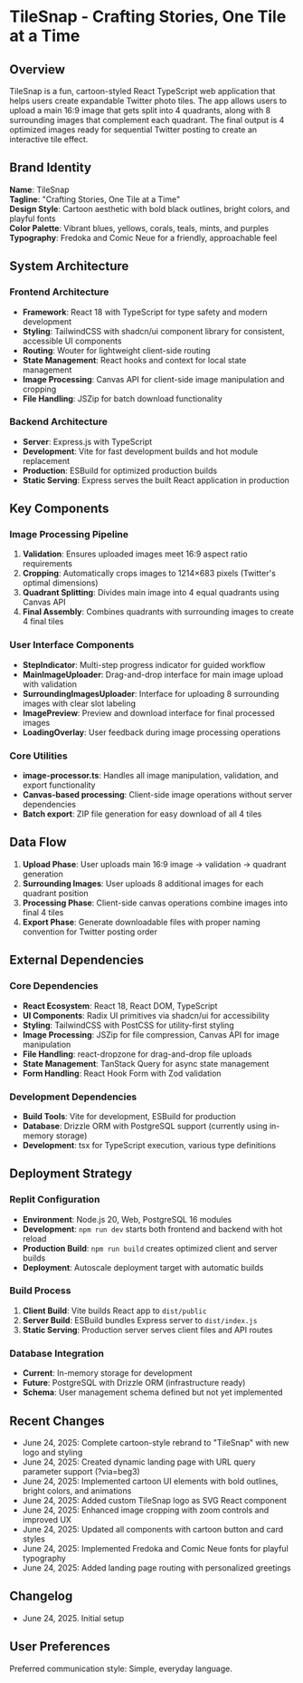 # TileSnap - Crafting Stories, One Tile at a Time

## Overview

TileSnap is a fun, cartoon-styled React TypeScript web application that helps users create expandable Twitter photo tiles. The app allows users to upload a main 16:9 image that gets split into 4 quadrants, along with 8 surrounding images that complement each quadrant. The final output is 4 optimized images ready for sequential Twitter posting to create an interactive tile effect.

## Brand Identity

**Name**: TileSnap  
**Tagline**: "Crafting Stories, One Tile at a Time"  
**Design Style**: Cartoon aesthetic with bold black outlines, bright colors, and playful fonts  
**Color Palette**: Vibrant blues, yellows, corals, teals, mints, and purples  
**Typography**: Fredoka and Comic Neue for a friendly, approachable feel

## System Architecture

### Frontend Architecture
- **Framework**: React 18 with TypeScript for type safety and modern development
- **Styling**: TailwindCSS with shadcn/ui component library for consistent, accessible UI components
- **Routing**: Wouter for lightweight client-side routing
- **State Management**: React hooks and context for local state management
- **Image Processing**: Canvas API for client-side image manipulation and cropping
- **File Handling**: JSZip for batch download functionality

### Backend Architecture
- **Server**: Express.js with TypeScript
- **Development**: Vite for fast development builds and hot module replacement
- **Production**: ESBuild for optimized production builds
- **Static Serving**: Express serves the built React application in production

## Key Components

### Image Processing Pipeline
1. **Validation**: Ensures uploaded images meet 16:9 aspect ratio requirements
2. **Cropping**: Automatically crops images to 1214×683 pixels (Twitter's optimal dimensions)
3. **Quadrant Splitting**: Divides main image into 4 equal quadrants using Canvas API
4. **Final Assembly**: Combines quadrants with surrounding images to create 4 final tiles

### User Interface Components
- **StepIndicator**: Multi-step progress indicator for guided workflow
- **MainImageUploader**: Drag-and-drop interface for main image upload with validation
- **SurroundingImagesUploader**: Interface for uploading 8 surrounding images with clear slot labeling
- **ImagePreview**: Preview and download interface for final processed images
- **LoadingOverlay**: User feedback during image processing operations

### Core Utilities
- **image-processor.ts**: Handles all image manipulation, validation, and export functionality
- **Canvas-based processing**: Client-side image operations without server dependencies
- **Batch export**: ZIP file generation for easy download of all 4 tiles

## Data Flow

1. **Upload Phase**: User uploads main 16:9 image → validation → quadrant generation
2. **Surrounding Images**: User uploads 8 additional images for each quadrant position
3. **Processing Phase**: Client-side canvas operations combine images into final 4 tiles
4. **Export Phase**: Generate downloadable files with proper naming convention for Twitter posting order

## External Dependencies

### Core Dependencies
- **React Ecosystem**: React 18, React DOM, TypeScript
- **UI Components**: Radix UI primitives via shadcn/ui for accessibility
- **Styling**: TailwindCSS with PostCSS for utility-first styling
- **Image Processing**: JSZip for file compression, Canvas API for image manipulation
- **File Handling**: react-dropzone for drag-and-drop file uploads
- **State Management**: TanStack Query for async state management
- **Form Handling**: React Hook Form with Zod validation

### Development Dependencies
- **Build Tools**: Vite for development, ESBuild for production
- **Database**: Drizzle ORM with PostgreSQL support (currently using in-memory storage)
- **Development**: tsx for TypeScript execution, various type definitions

## Deployment Strategy

### Replit Configuration
- **Environment**: Node.js 20, Web, PostgreSQL 16 modules
- **Development**: `npm run dev` starts both frontend and backend with hot reload
- **Production Build**: `npm run build` creates optimized client and server builds
- **Deployment**: Autoscale deployment target with automatic builds

### Build Process
1. **Client Build**: Vite builds React app to `dist/public`
2. **Server Build**: ESBuild bundles Express server to `dist/index.js`
3. **Static Serving**: Production server serves client files and API routes

### Database Integration
- **Current**: In-memory storage for development
- **Future**: PostgreSQL with Drizzle ORM (infrastructure ready)
- **Schema**: User management schema defined but not yet implemented

## Recent Changes
- June 24, 2025: Complete cartoon-style rebrand to "TileSnap" with new logo and styling
- June 24, 2025: Created dynamic landing page with URL query parameter support (?via=beg3)
- June 24, 2025: Implemented cartoon UI elements with bold outlines, bright colors, and animations
- June 24, 2025: Added custom TileSnap logo as SVG React component
- June 24, 2025: Enhanced image cropping with zoom controls and improved UX
- June 24, 2025: Updated all components with cartoon button and card styles
- June 24, 2025: Implemented Fredoka and Comic Neue fonts for playful typography
- June 24, 2025: Added landing page routing with personalized greetings

## Changelog
- June 24, 2025. Initial setup

## User Preferences

Preferred communication style: Simple, everyday language.